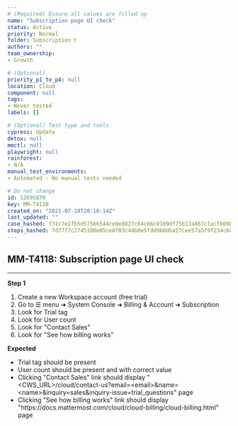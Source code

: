 ```yaml
---
# (Required) Ensure all values are filled up
name: "Subscription page UI check"
status: Active
priority: Normal
folder: Subscription ❗
authors: ""
team_ownership: 
- Growth

# (Optional)
priority_p1_to_p4: null
location: Cloud
component: null
tags: 
- Never tested
labels: []

# (Optional) Test type and tools
cypress: Update
detox: null
mmctl: null
playwright: null
rainforest: 
- N/A
manual_test_environments: 
- Automated - No manual tests needed

# Do not change
id: 12695870
key: MM-T4118
created_on: "2021-07-19T20:16:14Z"
last_updated: ""
case_hashed: f31c7e1fb5d57566544ce0e8827c64c66c0109df75b13a867c1acfb09bbc9ecfc7cb91e24f72f4bb9f2ecf7134308390
steps_hashed: 7d7777c2745180e05ce8f03c44b0e5fdd9b0dba27cee57a5f9f234c68e020e4cfb499cd19d3252837073a5b3916f57fc
---
```


<!-- (Auto-generated) Based on frontmatter's "key" and "name" -->

## MM-T4118: Subscription page UI check

---

**Step 1**

1. Create a new Workspace account (free trial)
2. Go to ☰ menu ➜ System Console ➜ Billing & Account ➜ Subscription
3. Look for Trial tag
4. Look for User count
5. Look for "Contact Sales"
6. Look for "See how billing works"

**Expected**

- Trial tag should be present
- User count should be present and with correct value
- Clicking "Contact Sales" link should display "\<CWS\_URL>/cloud/contact-us?email=\<email>\&name=\<name>\&inquiry=sales\&inquiry-issue=trial\_questions" page
- Clicking "See how billing works" link should display "https\://docs.mattermost.com/cloud/cloud-billing/cloud-billing.html" page
